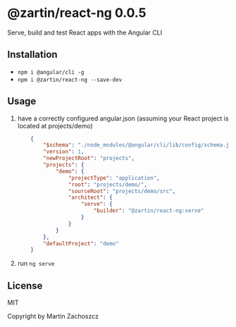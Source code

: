 # @zartin/react-ng 0.0.5
Serve, build and test React apps with the Angular CLI

## Installation
- `npm i @angular/cli -g`
- `npm i @zartin/react-ng --save-dev`

## Usage
1. have a correctly configured angular.json (assuming your React project is located at projects/demo)
    ```json
        {
            "$schema": "./node_modules/@angular/cli/lib/config/schema.json",
            "version": 1,
            "newProjectRoot": "projects",
            "projects": {
                "demo": {
                    "projectType": "application",
                    "root": "projects/demo/",
                    "sourceRoot": "projects/demo/src",
                    "architect": {
                        "serve": {
                            "builder": "@zartin/react-ng:serve"
                        }
                    }
                }
            },
            "defaultProject": "demo"
        }
    ```
2. run `ng serve`

## License
MIT

Copyright by Martin Zachoszcz